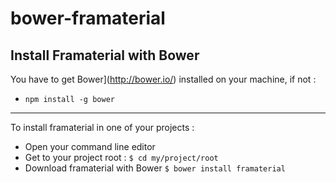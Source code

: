 # bower-framaterial
Install Framaterial with Bower
----
You have to get Bower](http://bower.io/) installed on your machine, if not : 
- `npm install -g bower`
---- 
To install framaterial in one of your projects :
- Open your command line editor
- Get to your project root : `$ cd my/project/root`
- Download framaterial with Bower `$ bower install framaterial`
